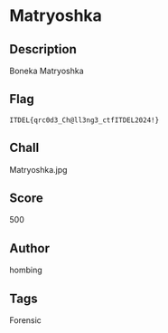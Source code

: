 # Matryoshka

## Description
Boneka Matryoshka

## Flag
`ITDEL{qrc0d3_Ch@ll3ng3_ctfITDEL2024!}`

## Chall
Matryoshka.jpg

## Score
500

## Author
hombing

## Tags
Forensic

